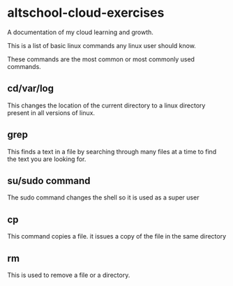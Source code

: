 # altschool-cloud-exercises

A documentation of my cloud learning and growth.

This is a list of basic linux commands any linux user should know.

These commands are the most common or most commonly used commands.
 
## cd/var/log
This changes the location of the current directory to a linux directory present in all versions of linux. 

## grep
This finds a text in a file by searching through many files at a time to find the text you are looking for. 

## su/sudo command 
The sudo command changes the shell so it is used as a super user 

## cp
This command copies a file. it issues a copy of the file in the same directory

## rm
This is used to remove a file or a directory. 
